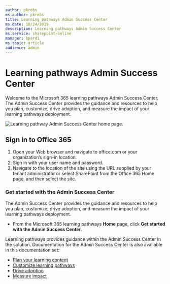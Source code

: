 ```yaml
---
author: pkrebs
ms.author: pkrebs
title: Learning pathways Admin Success Center
ms.date: 10/24/2019
description: Learning pathways Admin Success Center
ms.service: sharepoint-online
manager: bpardi
ms.topic: article
audience: admin
---
```


# Learning pathways Admin Success Center

Welcome to the Microsoft 365 learning pathways Admin Success Center. The Admin Success Center provides the guidance and resources to help you plan, customize, drive adoption, and measure the impact of your learning pathways deployment.

![Learning pathway Admin Success Center home page.](media/cg-successcenter.png)

## Sign in to Office 365 

1.	Open your Web browser and navigate to office.com or your organization’s sign-in location. 
2.	Sign in with your user name and password.
3. 	Navigate to the location of the site using the URL supplied by your tenant administrator or select SharePoint from the Office 365 Home page, and then select the site. 

### Get started with the Admin Success Center

The Admin Success Center provides the guidance and resources to help you plan, customize, drive adoption, and measure the impact of your learning pathways deployment. 

- From the Microsoft 365 learning pathways **Home** page, click **Get started with the Admin Success Center**.

Learning pathways provides guidance within the Admin Success Center in the solution. Documentation for the Admin Success Center is also available in this documentation set: 

- [Plan your learning content](custom_plancontent.md)
- [Customize learning pathways](custom_overview.md)
- [Drive adoption](driveadoption.md)
- [Measure impact](custom_measureimpact.md)

